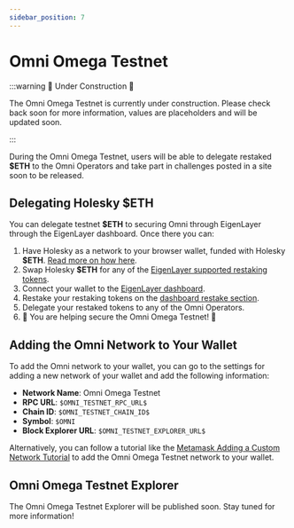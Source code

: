 ```yaml
---
sidebar_position: 7
---
```


# Omni Omega Testnet

:::warning 🚧 Under Construction 🚧

The Omni Omega Testnet is currently under construction. Please check back soon for more information, values are placeholders and will be updated soon.

:::

During the Omni Omega Testnet, users will be able to delegate restaked **\$ETH** to the Omni Operators and take part in challenges posted in a site soon to be released.

## Delegating Holesky \$ETH

You can delegate testnet **\$ETH** to securing Omni through EigenLayer through the EigenLayer dashboard. Once there you can:

1. Have Holesky as a network to your browser wallet, funded with Holesky **\$ETH**. [Read more on how here](https://www.coingecko.com/learn/holesky-testnet-eth).
2. Swap Holesky **\$ETH** for any of the [EigenLayer supported restaking tokens](https://docs.eigenlayer.xyz/eigenlayer/restaking-guides/restaking-user-guide/stage-2-testnet/obtaining-testnet-eth-and-liquid-staking-tokens-lsts).
3. Connect your wallet to the [EigenLayer dashboard](https://holesky.eigenlayer.xyz/).
4. Restake your restaking tokens on the [dashboard restake section](https://holesky.eigenlayer.xyz/restake).
5. Delegate your restaked tokens to any of the Omni Operators.
5. 🎉 You are helping secure the Omni Omega Testnet! 🎉

## Adding the Omni Network to Your Wallet

To add the Omni network to your wallet, you can go to the settings for adding a new network of your wallet and add the following information:

- **Network Name**: Omni Omega Testnet
- **RPC URL**: `$OMNI_TESTNET_RPC_URL$`
- **Chain ID**: `$OMNI_TESTNET_CHAIN_ID$`
- **Symbol**: `$OMNI`
- **Block Explorer URL**: `$OMNI_TESTNET_EXPLORER_URL$`

Alternatively, you can follow a tutorial like the [Metamask Adding a Custom Network Tutorial](https://metamask.zendesk.com/hc/en-us/articles/360043227612-How-to-add-a-custom-network-RPC-and-or-Block-Explorer) to add the Omni Omega Testnet network to your wallet.

## Omni Omega Testnet Explorer

The Omni Omega Testnet Explorer will be published soon. Stay tuned for more information!
